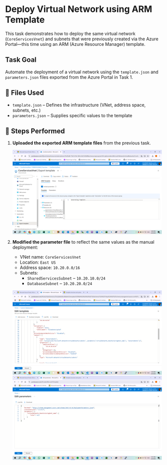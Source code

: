 # Deploy Virtual Network using ARM Template

This task demonstrates how to deploy the same virtual network (`CoreServicesVnet`) and subnets that were previously created via the Azure Portal—this time using an ARM (Azure Resource Manager) template.

##  Task Goal

Automate the deployment of a virtual network using the `template.json` and `parameters.json` files exported from the Azure Portal in Task 1.

## 📂 Files Used

- `template.json` – Defines the infrastructure (VNet, address space, subnets, etc.)
- `parameters.json` – Supplies specific values to the template

## 📌 Steps Performed

1. **Uploaded the exported ARM template files** from the previous task.

	![Template1](./Screenshots/Template1.png)

2. **Modified the parameter file** to reflect the same values as the manual deployment:
   - VNet name: `CoreServicesVnet`
   - Location: `East US`
   - Address space: `10.20.0.0/16`
   - Subnets:
     - `SharedServicesSubnet` – `10.20.10.0/24`
     - `DatabaseSubnet` – `10.20.20.0/24`
 
	![Template1](./Screenshots/Template2.png)
	![Template1](./Screenshots/Template3.png)